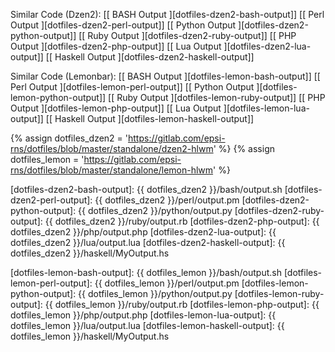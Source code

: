 <div class="card bg-light text-dark">
  <div class="card-body" markdown="1">

Similar Code (Dzen2): 
[[ BASH Output ][dotfiles-dzen2-bash-output]]
[[ Perl Output ][dotfiles-dzen2-perl-output]]
[[ Python Output ][dotfiles-dzen2-python-output]]
[[ Ruby Output ][dotfiles-dzen2-ruby-output]]
[[ PHP Output ][dotfiles-dzen2-php-output]]
[[ Lua Output ][dotfiles-dzen2-lua-output]]
[[ Haskell Output ][dotfiles-dzen2-haskell-output]]

Similar Code (Lemonbar): 
[[ BASH Output ][dotfiles-lemon-bash-output]]
[[ Perl Output ][dotfiles-lemon-perl-output]]
[[ Python Output ][dotfiles-lemon-python-output]]
[[ Ruby Output ][dotfiles-lemon-ruby-output]]
[[ PHP Output ][dotfiles-lemon-php-output]]
[[ Lua Output ][dotfiles-lemon-lua-output]]
[[ Haskell Output ][dotfiles-lemon-haskell-output]]

[//]: <> ( -- -- -- links below -- -- -- )

{% assign dotfiles_dzen2 = 'https://gitlab.com/epsi-rns/dotfiles/blob/master/standalone/dzen2-hlwm' %}
{% assign dotfiles_lemon = 'https://gitlab.com/epsi-rns/dotfiles/blob/master/standalone/lemon-hlwm' %}

[dotfiles-dzen2-bash-output]:      {{ dotfiles_dzen2 }}/bash/output.sh
[dotfiles-dzen2-perl-output]:      {{ dotfiles_dzen2 }}/perl/output.pm
[dotfiles-dzen2-python-output]:      {{ dotfiles_dzen2 }}/python/output.py
[dotfiles-dzen2-ruby-output]:      {{ dotfiles_dzen2 }}/ruby/output.rb
[dotfiles-dzen2-php-output]:      {{ dotfiles_dzen2 }}/php/output.php
[dotfiles-dzen2-lua-output]:      {{ dotfiles_dzen2 }}/lua/output.lua
[dotfiles-dzen2-haskell-output]:      {{ dotfiles_dzen2 }}/haskell/MyOutput.hs

[dotfiles-lemon-bash-output]:      {{ dotfiles_lemon }}/bash/output.sh
[dotfiles-lemon-perl-output]:      {{ dotfiles_lemon }}/perl/output.pm
[dotfiles-lemon-python-output]:      {{ dotfiles_lemon }}/python/output.py
[dotfiles-lemon-ruby-output]:      {{ dotfiles_lemon }}/ruby/output.rb
[dotfiles-lemon-php-output]:      {{ dotfiles_lemon }}/php/output.php
[dotfiles-lemon-lua-output]:      {{ dotfiles_lemon }}/lua/output.lua
[dotfiles-lemon-haskell-output]:      {{ dotfiles_lemon }}/haskell/MyOutput.hs

  </div>
</div>
